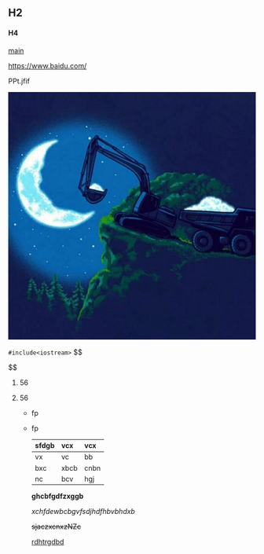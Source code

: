 ## H2

#### H4

[main](1.md)

https://www.baidu.com/

PPt.jfif

![QQ图片20210424182723](QQ图片20210424182723.jpg)

`#include<iostream>`
$$

$$

1. 56

2. 56

   - fp

   - fp

     | sfdgb | vcx  | vcx  |
     | ----- | ---- | ---- |
     | vx    | vc   | bb   |
     | bxc   | xbcb | cnbn |
     | nc    | bcv  | hgj  |

     **ghcbfgdfzxggb**

     *xchfdewbcbgvfsdjhdfhbvbhdxb*

     ~~sjaczxcnxzNZc~~ 

     <u>rdhtrgdbd</u>

     